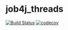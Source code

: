 # job4j_threads
[![Build Status](https://app.travis-ci.com/OlegKolchin/job4j_threads.svg?branch=master)](https://app.travis-ci.com/OlegKolchin/job4j_threads)
[![codecov](https://codecov.io/gh/OlegKolchin/job4j_threads/branch/master/graph/badge.svg?token=CQO3ULL1BP)](https://codecov.io/gh/OlegKolchin/job4j_threads)
